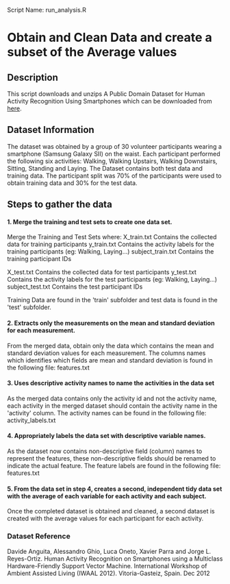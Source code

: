 Script Name: run_analysis.R

# Obtain and Clean Data and create a subset of the Average values

## Description

This script downloads and unzips A Public Domain Dataset for Human Activity Recognition Using Smartphones which can be downloaded from [here](http://archive.ics.uci.edu/ml/datasets/Human+Activity+Recognition+Using+Smartphones).

## Dataset Information
The dataset was obtained by a group of 30 volunteer participants wearing a smartphone (Samsung Galaxy SII) on the waist. Each participant performed the following six activities: Walking, Walking Upstairs, Walking Downstairs, Sitting, Standing and Laying. 
The Dataset contains both test data and training data. The participant split was 70% of the participants were used to obtain training data and 30% for the test data.

## Steps to gather the data

#### 1. Merge the training and test sets to create one data set.

Merge the Training and Test Sets where:
   X_train.txt Contains the collected data for training participants
   y_train.txt Contains the activity labels for the training participants (eg: Walking, Laying...)
   subject_train.txt Contains the training participant IDs
   
   X_test.txt Contains the collected data for test participants
   y_test.txt Contains the activity labels for the test participants (eg: Walking, Laying...)
   subject_test.txt Contains the test participant IDs
    
Training Data are found in the 'train' subfolder and test data is found in the 'test' subfolder. 
    
    
#### 2. Extracts only the measurements on the mean and standard deviation for each    measurement.

From the merged data, obtain only the data which contains the mean and standard deviation values for each measurement. The columns names which identifies which fields are mean and standard deviation is found in the following file:
   features.txt
      
      
#### 3. Uses descriptive activity names to name the activities in the data set

As the merged data contains only the activity id and not the activity name, each activity in the merged dataset should contain the activity name in the 'activity' column. The activity names can be found in the following file:
   activity_labels.txt


#### 4. Appropriately labels the data set with descriptive variable names.

As the dataset now contains non-descriptive field (column) names to represent the features, these non-descriptive fields should be renamed to indicate the actual feature. The feature labels are found in the following file:
   features.txt
   

#### 5. From the data set in step 4, creates a second, independent tidy data set with the average of each variable for each activity and each subject.

Once the completed dataset is obtained and cleaned, a second dataset is created with the average values for each participant for each activity. 

### Dataset Reference
Davide Anguita, Alessandro Ghio, Luca Oneto, Xavier Parra and Jorge L. Reyes-Ortiz. Human Activity Recognition on Smartphones using a Multiclass Hardware-Friendly Support Vector Machine. International Workshop of Ambient Assisted Living (IWAAL 2012). Vitoria-Gasteiz, Spain. Dec 2012
